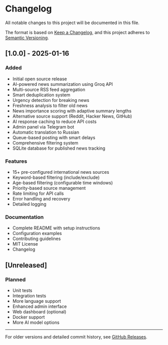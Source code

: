 # Changelog

All notable changes to this project will be documented in this file.

The format is based on [Keep a Changelog](https://keepachangelog.com/en/1.0.0/),
and this project adheres to [Semantic Versioning](https://semver.org/spec/v2.0.0.html).

## [1.0.0] - 2025-01-16

### Added
- Initial open source release
- AI-powered news summarization using Groq API
- Multi-source RSS feed aggregation
- Smart deduplication system
- Urgency detection for breaking news
- Freshness analysis to filter old news
- News importance scoring with adaptive summary lengths
- Alternative source support (Reddit, Hacker News, GitHub)
- AI response caching to reduce API costs
- Admin panel via Telegram bot
- Automatic translation to Russian
- Queue-based posting with smart delays
- Comprehensive filtering system
- SQLite database for published news tracking

### Features
- 15+ pre-configured international news sources
- Keyword-based filtering (include/exclude)
- Age-based filtering (configurable time windows)
- Priority-based source management
- Rate limiting for API calls
- Error handling and recovery
- Detailed logging

### Documentation
- Complete README with setup instructions
- Configuration examples
- Contributing guidelines
- MIT License
- Changelog

## [Unreleased]

### Planned
- Unit tests
- Integration tests
- More language support
- Enhanced admin interface
- Web dashboard (optional)
- Docker support
- More AI model options

---

For older versions and detailed commit history, see [GitHub Releases](https://github.com/yourusername/fap-news/releases).
